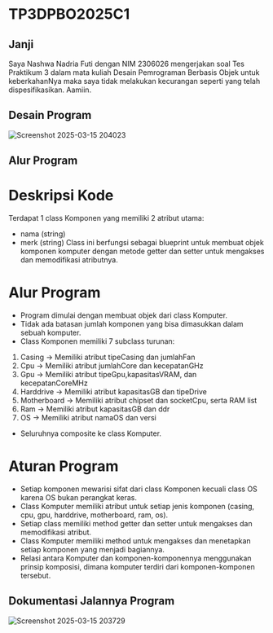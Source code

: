# TP3DPBO2025C1

## Janji
Saya Nashwa Nadria Futi dengan NIM 2306026 mengerjakan soal Tes Praktikum 3 dalam mata kuliah Desain Pemrograman
Berbasis Objek untuk keberkahanNya maka saya tidak melakukan kecurangan seperti yang telah dispesifikasikan. Aamiin.

## Desain Program
![Screenshot 2025-03-15 204023](https://github.com/user-attachments/assets/a3e6735e-4866-47b9-90bb-9b5c60d731ea)

## Alur Program
# Deskripsi Kode
Terdapat 1 class Komponen yang memiliki 2 atribut utama:
* nama (string)
* merk (string)
Class ini berfungsi sebagai blueprint untuk membuat objek komponen komputer dengan metode getter dan setter untuk mengakses dan memodifikasi atributnya.

# Alur Program
* Program dimulai dengan membuat objek dari class Komputer.
* Tidak ada batasan jumlah komponen yang bisa dimasukkan dalam sebuah komputer.
* Class Komponen memiliki 7 subclass turunan:
1. Casing → Memiliki atribut tipeCasing dan jumlahFan
2. Cpu → Memiliki atribut jumlahCore dan kecepatanGHz
3. Gpu → Memiliki atribut tipeGpu,kapasitasVRAM, dan kecepatanCoreMHz
4. Harddrive → Memiliki atribut kapasitasGB dan tipeDrive
5. Motherboard → Memiliki atribut chipset dan socketCpu, serta RAM list
6. Ram → Memiliki atribut kapasitasGB dan ddr
7. OS → Memiliki atribut namaOS dan versi
* Seluruhnya composite ke class Komputer.

# Aturan Program
* Setiap komponen mewarisi sifat dari class Komponen kecuali class OS karena OS bukan perangkat keras.
* Class Komputer memiliki atribut untuk setiap jenis komponen (casing, cpu, gpu, harddrive, motherboard, ram, os).
* Setiap class memiliki method getter dan setter untuk mengakses dan memodifikasi atribut.
* Class Komputer memiliki method untuk mengakses dan menetapkan setiap komponen yang menjadi bagiannya.
* Relasi antara Komputer dan komponen-komponennya menggunakan prinsip komposisi, dimana komputer terdiri dari komponen-komponen tersebut.

## Dokumentasi Jalannya Program
![Screenshot 2025-03-15 203729](https://github.com/user-attachments/assets/b4b7a31c-8f88-4345-9504-e0b59369f19a)

